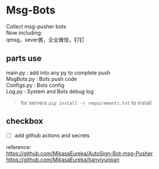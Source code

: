 # Msg-Bots
Collect msg-pusher bots  
Now including:  
qmsg，sever酱，企业微信，钉钉

## parts use

main.py : add into any py to complete push  
MsgBots.py : Bots push code  
Configs.py : Bots config  
Log.py : System and Bots debug log  

> for servers
> `pip install -r requirements.txt` to install 

## checkbox

- [ ] add github actions and secrets

reference:  
https://github.com/MikasaEureka/AutoSign-Bot-msg-Pusher  
https://github.com/MikasaEureka/tianyiyunpan  
